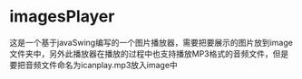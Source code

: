 imagesPlayer
============

这是一个基于javaSwing编写的一个图片播放器，需要把要展示的图片放到image文件夹中，另外此播放器在播放的过程中也支持播放MP3格式的音频文件，但是要把音频文件命名为icanplay.mp3放入image中
